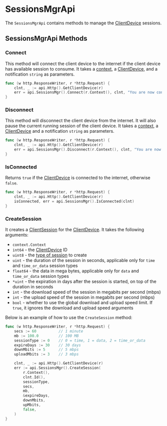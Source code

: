 # SessionsMgrApi

The `SessionsMgrApi` contains methods to manage the [ClientDevice](./client-device.md) sessions.

## SessionsMgrApi Methods

### Connect

This method will connect the client device to the internet if the client device has available session to consume.
It takes a [context](https://gobyexample.com/context), a [ClientDevice](./client-device.md), and a notification `string` as parameters.

```go
func (w http.ResponseWriter, r *http.Request) {
    clnt, _ := api.Http().GetClientDevice(r)
    err = api.SessionsMgr().Connect(r.Context(), clnt, "You are now connected to internet.")
}
```

### Disconnect

This method will disconnect the client device from the internet. It will also pause the current running session of the client device. It takes a [context](https://gobyexample.com/context), a [ClientDevice](./client-device.md) and a notification `string` as parameters.

```go
func (w http.ResponseWriter, r *http.Request) {
    clnt, _ := api.Http().GetClientDevice(r)
    err = api.SessionsMgr().Disconnect(r.Context(), clnt, "You are now disconnected to internet.")
}
```

### IsConnected

Returns `true` if the [ClientDevice](./client-device.md) is connected to the internet, otherwise `false`.

```go
func (w http.ResponseWriter, r *http.Request) {
    clnt, _ := api.Http().GetClientDevice(r)
    isConnected, err = api.SessionsMgr().IsConnected(clnt)
}
```

### CreateSession

It creates a [ClientSession](./client-session.md) for the [ClientDevice](./client-device.md). It takes the following arguments:

- `context.Context`
- `int64` - the [ClientDevice](./client-device.md) ID
- `uint8` - the [type of session](./client-session.md#session-types) to create
- `uint` - the duration of the session in seconds, applicable only for `time` and `time_or_data` session types
- `float64` - the data in mega bytes, applicable only for `data` and `time_or_data` session types
- `*uint` - the expiration in days after the session is started, on top of the duration in seconds
- `int` - the download speed of the session in megabits per second (mbps)
- `int` - the upload speed of the session in megabits per second (mbps)
- `bool` - whether to use the global download and upload speed limit. If `true`, it ignores the download and upload speed arguments

Below is an example of how to use the `CreateSession` method:

```go
func (w http.ResponseWriter, r *http.Request) {
    secs := 60          // 1 minute
    mb := 100.0         // 100 MB
    sessionType := 0    // 0 = time, 1 = data, 2 = time_or_data
    expireDays := 30    // 30 days
    downMbits := 5      // 5 mbps
    uploadMbits := 3    // 3 mbps

    clnt, _ := api.Http().GetClientDevice(r)
    err := api.SessionsMgr().CreateSession(
        r.Context(),
        clnt.Id(),
        sessionType,
        secs,
        mb,
        &expireDays,
        downMbits,
        upMbits,
        false,
    )
}
```
